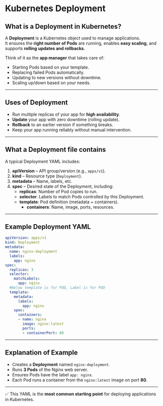 # Kubernetes Deployment  

## What is a Deployment in Kubernetes?  
A **Deployment** is a Kubernetes object used to manage applications.  
It ensures the **right number of Pods** are running, enables **easy scaling**, and supports **rolling updates and rollbacks**.  

Think of it as the **app manager** that takes care of:  
- Starting Pods based on your template.  
- Replacing failed Pods automatically.  
- Updating to new versions without downtime.  
- Scaling up/down based on your needs.  

---

## Uses of Deployment  
- Run multiple replicas of your app for **high availability**.  
- **Update** your app with zero downtime (rolling update).  
- **Rollback** to an earlier version if something breaks.  
- Keep your app running reliably without manual intervention.  

---

## What a Deployment file contains  
A typical Deployment YAML includes:  

1. **apiVersion** – API group/version (e.g., `apps/v1`).  
2. **kind** – Resource type (`Deployment`).  
3. **metadata** – Name, labels, etc.  
4. **spec** – Desired state of the Deployment, including:  
   - **replicas**: Number of Pod copies to run.  
   - **selector**: Labels to match Pods controlled by this Deployment.  
   - **template**: Pod definition (metadata + containers).  
     - **containers**: Name, image, ports, resources.  

---

## Example Deployment YAML  

```yaml
apiVersion: apps/v1
kind: Deployment
metadata:
  name: nginx-deployment
  labels:
    app: nginx
spec:
  replicas: 3
  selector:
    matchLabels:
      app: nginx
  #Below template is for POD, Label is for POD      
  template:
    metadata:
      labels:
        app: nginx
    spec:
      containers:
      - name: nginx
        image: nginx:latest
        ports:
        - containerPort: 80
```

---

## Explanation of Example  
- Creates a **Deployment** named `nginx-deployment`.  
- Runs **3 Pods** of the Nginx web server.  
- Ensures Pods have the label `app: nginx`.  
- Each Pod runs a container from the `nginx:latest` image on port **80**.  

---

✅ This YAML is the **most common starting point** for deploying applications in Kubernetes.  
